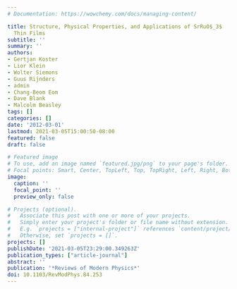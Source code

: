 ```yaml
---
# Documentation: https://wowchemy.com/docs/managing-content/

title: Structure, Physical Properties, and Applications of SrRuO$_3$
  Thin Films
subtitle: ''
summary: ''
authors:
- Gertjan Koster
- Lior Klein
- Wolter Siemons
- Guus Rijnders
- admin
- Chang-Beom Eom
- Dave Blank
- Malcolm Beasley
tags: []
categories: []
date: '2012-03-01'
lastmod: 2021-03-05T15:00:50-08:00
featured: false
draft: false

# Featured image
# To use, add an image named `featured.jpg/png` to your page's folder.
# Focal points: Smart, Center, TopLeft, Top, TopRight, Left, Right, BottomLeft, Bottom, BottomRight.
image:
  caption: ''
  focal_point: ''
  preview_only: false

# Projects (optional).
#   Associate this post with one or more of your projects.
#   Simply enter your project's folder or file name without extension.
#   E.g. `projects = ["internal-project"]` references `content/project/deep-learning/index.md`.
#   Otherwise, set `projects = []`.
projects: []
publishDate: '2021-03-05T23:29:00.349263Z'
publication_types: ["article-journal"]
abstract: ''
publication: '*Reviews of Modern Physics*'
doi: 10.1103/RevModPhys.84.253
---
```

